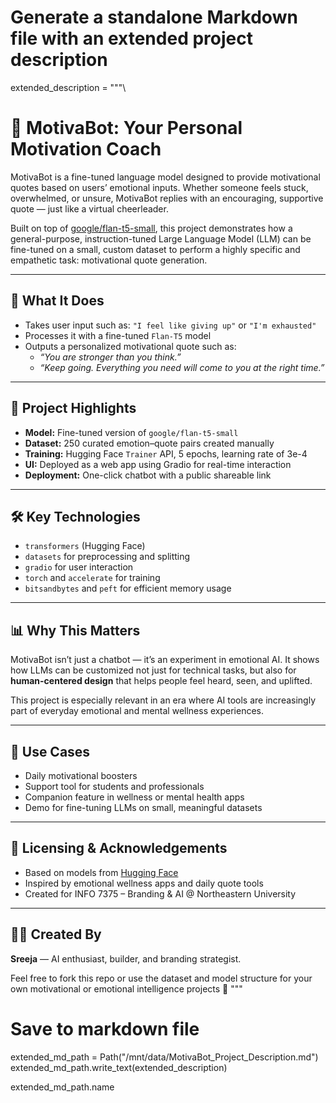 # Generate a standalone Markdown file with an extended project description

extended_description = """\
# 💬 MotivaBot: Your Personal Motivation Coach

MotivaBot is a fine-tuned language model designed to provide motivational quotes based on users’ emotional inputs. Whether someone feels stuck, overwhelmed, or unsure, MotivaBot replies with an encouraging, supportive quote — just like a virtual cheerleader.

Built on top of [google/flan-t5-small](https://huggingface.co/google/flan-t5-small), this project demonstrates how a general-purpose, instruction-tuned Large Language Model (LLM) can be fine-tuned on a small, custom dataset to perform a highly specific and empathetic task: motivational quote generation.

---

## 🧠 What It Does

- Takes user input such as: `"I feel like giving up"` or `"I'm exhausted"`
- Processes it with a fine-tuned `Flan-T5` model
- Outputs a personalized motivational quote such as:
  - _“You are stronger than you think.”_
  - _“Keep going. Everything you need will come to you at the right time.”_

---

## 🎯 Project Highlights

- **Model:** Fine-tuned version of `google/flan-t5-small`
- **Dataset:** 250 curated emotion–quote pairs created manually
- **Training:** Hugging Face `Trainer` API, 5 epochs, learning rate of 3e-4
- **UI:** Deployed as a web app using Gradio for real-time interaction
- **Deployment:** One-click chatbot with a public shareable link

---

## 🛠️ Key Technologies

- `transformers` (Hugging Face)
- `datasets` for preprocessing and splitting
- `gradio` for user interaction
- `torch` and `accelerate` for training
- `bitsandbytes` and `peft` for efficient memory usage

---

## 📊 Why This Matters

MotivaBot isn’t just a chatbot — it’s an experiment in emotional AI. It shows how LLMs can be customized not just for technical tasks, but also for **human-centered design** that helps people feel heard, seen, and uplifted.

This project is especially relevant in an era where AI tools are increasingly part of everyday emotional and mental wellness experiences.

---

## 🚀 Use Cases

- Daily motivational boosters
- Support tool for students and professionals
- Companion feature in wellness or mental health apps
- Demo for fine-tuning LLMs on small, meaningful datasets

---

## 🧾 Licensing & Acknowledgements

- Based on models from [Hugging Face](https://huggingface.co/)
- Inspired by emotional wellness apps and daily quote tools
- Created for INFO 7375 – Branding & AI @ Northeastern University

---

## 🙋‍♀️ Created By

**Sreeja** — AI enthusiast, builder, and branding strategist.

Feel free to fork this repo or use the dataset and model structure for your own motivational or emotional intelligence projects 💖
"""

# Save to markdown file
extended_md_path = Path("/mnt/data/MotivaBot_Project_Description.md")
extended_md_path.write_text(extended_description)

extended_md_path.name

